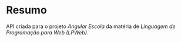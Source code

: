 # Resumo

API criada para o projeto *Angular Escola* da matéria de *Linguagem de Programação para Web (LPWeb)*.
